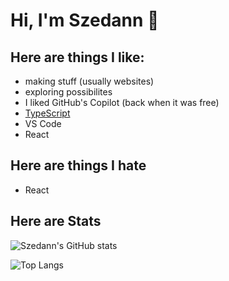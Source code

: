 # Hi, I'm Szedann 👋

## Here are things I like:
* making stuff (usually websites)
* exploring possibilites
* I liked GitHub's Copilot (back when it was free)
* [TypeScript](https://www.typescriptlang.org/)
* VS Code
* React

## Here are things I hate
* React


## Here are Stats
![Szedann's GitHub stats](https://github-readme-stats.vercel.app/api?username=Szedann&count_private=true&show_icons=true&theme=dark&bg_color=0D1117)


![Top Langs](https://github-readme-stats.vercel.app/api/top-langs/?username=Szedann&theme=dark&bg_color=0D1117&layout=compact)
